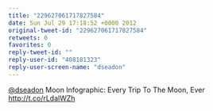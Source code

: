 ```yaml
---
title: "229627061717827584"
date: Sun Jul 29 17:18:52 +0000 2012
original-tweet-id: "229627061717827584"
retweets: 0
favorites: 0
reply-tweet-id: ""
reply-user-id: "408181323"
reply-user-screen-name: "dseadon"
---
```

<a href="https://twitter.com/dseadon">@dseadon</a> Moon Infographic: Every Trip To The Moon, Ever http://t.co/rLdalWZh

